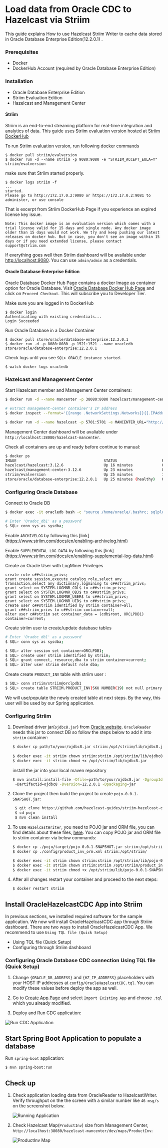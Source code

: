 # Load data from Oracle CDC to Hazelcast via Striim

This guide explains How to use Hazelcast Striim Writer to cache data stored in Oracle Database Enterprise Edition(12.2.0.1) .

### Prerequisites
- Docker
- DockerHub Account (required by Oracle Database Enterprise Edition)

### Installation

- Oracle Database Enterprise Edition
- Striim Evaluation Edition
- Hazelcast and Management Center


#### Striim

Striim is an end-to-end streaming platform for real-time integration and analytics of data.
This guide uses Striim evaluation version hosted at [Striim DockerHub](https://hub.docker.com/r/striim/evalversion/)

To run Striim evaluation version, run following docker commands
```
$ docker pull striim/evalversion
$ docker run -d --name striim -p 9080:9080 -e "STRIIM_ACCEPT_EULA=Y"  striim/evalversion
```

make sure that Striim started properly.
```
$ docker logs striim -f
...
started.
Please go to http://172.17.0.2:9080 or https://172.17.0.2:9081 to administer, or use console
```

That is excerpt from Striim DockerHub Page if you experience an expired license key issue.
```
Note: This docker image is an evaluation version which comes with a trial license valid for 15 days and single node. Any docker image older than 15 days would not work. We try and keep pushing our latest releases on docker hub. But in case, you don't see an image within 15 days or if you need extended license, please contact support@striim.com
```

If everything goes well then Striim dashboard will be available under [http://localhost:9080](http://localhost:9080). You can use `admin/admin` as a credentials.

#### Oracle Database Enterprise Edition

Oracle Database Docker Hub Page contains a docker Image as container option for Oracle Database. Visit [Oracle Database Docker Hub Page](https://hub.docker.com/_/oracle-database-enterprise-edition) and click on `Proceed Checkout`. This will subscribe you to Developer Tier.

Make sure you are logged in to DockerHub
```
$ docker login
Authenticating with existing credentials...
Login Succeeded

```

Run Oracle Database in a Docker Container
```
$ docker pull store/oracle/database-enterprise:12.2.0.1
$ docker run -d -p 8080:8080 -p 1521:1521 --name oracledb store/oracle/database-enterprise:12.2.0.1
```

Check logs until you see `SQL> ORACLE instance started.`

```
$ watch docker logs oracledb
```

### Hazelcast and Management Center

Start Hazelcast member and Management Center containers:

```bash
$ docker run -d --name mancenter -p 38080:8080 hazelcast/management-center:3.12.6

# extract management-center container's IP address
$ docker inspect --format='{{range .NetworkSettings.Networks}}{{.IPAddress}}{{end}}' mancenter

$ docker run -d --name hazelcast -p 5701:5701 -e MANCENTER_URL="http://{MAN_CENTER_CONTAINER_IP}:8080/hazelcast-mancenter"  hazelcast/hazelcast:3.12.6
```

Management Center dashboard will be avaliable under `http://localhost:38080/hazelcast-mancenter`.


Check all containers are up and ready before continue to manual:
```bash
$ docker ps
IMAGE                                       STATUS                    PORTS                                                      NAMES
hazelcast/hazelcast:3.12.6                  Up 16 minutes             0.0.0.0:5701->5701/tcp                                     hazelcast
hazelcast/management-center:3.12.6          Up 23 minutes             8081/tcp, 8443/tcp, 0.0.0.0:38080->8080/tcp                mancenter
striim/evalversion                          Up 25 minutes             1527/tcp, 0.0.0.0:9080->9080/tcp                           striim
store/oracle/database-enterprise:12.2.0.1   Up 25 minutes (healthy)   0.0.0.0:1521->1521/tcp, 0.0.0.0:8080->8080/tcp, 5500/tcp   oracledb
```

### Configuring Oracle Database

Connect to Oracle DB
```bash
$ docker exec -it oracledb bash -c "source /home/oracle/.bashrc; sqlplus /nolog"

# Enter 'Oradoc_db1' as a password
$ SQL> conn sys as sysdba;
```

Enable `ARCHIVELOG` by following this [link] (https://www.striim.com/docs/en/enabling-archivelog.html)

Enable `SUPPLEMENTAL LOG DATA` by following this [link] (https://www.striim.com/docs/en/enabling-supplemental-log-data.html)

Create an Oracle User with LogMiner Privileges 
```
create role c##striim_privs;
grant create session,execute_catalog_role,select any transaction,select any dictionary,logmining to c##striim_privs;
grant select on SYSTEM.LOGMNR_COL$ to c##striim_privs;
grant select on SYSTEM.LOGMNR_OBJ$ to c##striim_privs;
grant select on SYSTEM.LOGMNR_USER$ to c##striim_privs;
grant select on SYSTEM.LOGMNR_UID$ to c##striim_privs;
create user c##striim identified by striim container=all;
grant c##striim_privs to c##striim container=all;
alter user c##striim set container_data = (cdb$root, ORCLPDB1) container=current;
```

Create striim user to create/update database tables
```bash
# Enter 'Oradoc_db1' as a password
$ SQL> conn sys as sysdba;

$ SQL> alter session set container=ORCLPDB1;
$ SQL> create user striim identified by striim;
$ SQL> grant connect, resource,dba to striim container=current;
$ SQL> alter user striim default role dba;
```
Create create `PRODUCT_INV` table with striim user :
```bash
$ SQL> conn striim/striim@orclpdb1
$ SQL> create table STRIIM.PRODUCT_INV(SKU NUMBER(19) not null primary key, LAST_UPDATED TIMESTAMP(6), NAME VARCHAR2(255 char), STOCK FLOAT not null);
```
We will use/populate the newly created table at next steps. By the way, this user will be used by our Spring application.

### Configuring Striim

 1) Download driver jar(`ojdbc8.jar`) from [Oracle website](https://www.oracle.com/database/technologies/jdbc-ucp-122-downloads.html). `OracleReader` needs this jar to connect DB so follow the steps below to add it into `striim` container:

    ```bash
    $ docker cp path/to/your/ojdbc8.jar striim:/opt/striim/lib/ojdbc8.jar
     
    $ docker exec -it striim chown striim:striim /opt/striim/lib/ojdbc8.jar
    $ docker exec -it striim chmod +x /opt/striim/lib/ojdbc8.jar
    ```
    
    install the jar into your local maven repository
    ```bash
    $ mvn install:install-file -Dfile=path/to/your/ojdbc8.jar -DgroupId=com.oracle 
     -DartifactId=ojdbc8 -Dversion=12.2.0.1 -Dpackaging=jar
    ```

 2) Clone the project then build the project to create `pojo-0.0.1-SNAPSHOT.jar`:
    
    ```bash
     $ git clone https://github.com/hazelcast-guides/striim-hazelcast-cdc.git
     $ cd pojo
     $ mvn clean install
    ```

 3) To use `HazelcastWriter`, you need to POJO jar and ORM file, you can find details about these files, [here](https://www.striim.com/docs/en/hazelcast-writer.html). You can copy POJO jar and ORM file to striim container via below commands:

    ```bash
    $ docker cp ./pojo/target/pojo-0.0.1-SNAPSHOT.jar striim:/opt/striim/lib/pojo-0.0.1-SNAPSHOT.jar
    $ docker cp ./config/product_inv_orm.xml striim:/opt/striim/

    $ docker exec -it striim chown striim:striim /opt/striim/lib/pojo-0.0.1-SNAPSHOT.jar
    $ docker exec -it striim chown striim:striim /opt/striim/product_inv_orm.xml
    $ docker exec -it striim chmod +x /opt/striim/lib/pojo-0.0.1-SNAPSHOT.jar
    ```

 4) After all changes restart your container and proceed to the next steps:
    ```bash
    $ docker restart striim
    ```
## Install OracleHazelcastCDC App into Striim

In previous sections, we installed required software for the sample application. We now will install OracleHazelcastCDC app through Striim dashboard.
There are two ways to install OracleHazelcastCDC App. We recommend to use `Using TQL file (Quick Setup)`

- Using TQL file (Quick Setup)
- Configuring through Striim dashboard

###  Configuring Oracle Database CDC connection Using TQL file (Quick Setup)

 1) Change `{ORACLE_DB_ADDRESS}` and `{HZ_IP_ADDRESS}` placeholders with your HOST IP addresses at `config/OracleHazelcastCDC.tql`. You can modify these values before deploy the app as well.       
    
 2) Go to [Create App Page](http://localhost:9080/#createapp) and select `Import Existing App` and choose `.tql` which you already modified.
 
 3) Deploy and Run CDC application:
 
 ![Run CDC Application](https://github.com/hazelcast-guides/striim-hazelcast-cdc/blob/master/images/application_run_2.png)

## Start Spring Boot Application to populate a database
   
 Run `spring-boot` application:
  
   ```bash
   $ mvn spring-boot:run
   ```

## Check up

 1) Check application loading data from OracleReader to HazelcastWriter. Verify throughput on the the screen with a similar number like `46 msg/s` on the screenshot below.
 
    ![Running Application](https://github.com/hazelcast-guides/striim-hazelcast-cdc/blob/master/images/application_run_1.png)

 2) Check Hazelcast Map(`ProductInv`) size from Management Center, `http://localhost:38080/hazelcast-mancenter/dev/maps/ProductInv`:
 
    ![ProductInv Map](https://github.com/hazelcast-guides/striim-hazelcast-cdc/blob/master/images/mancenter_map.png)
    
